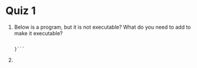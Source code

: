 # Quiz 1

1. Below is a program, but it is not executable? What do you need to add to make it executable?
    ```public class Hello {
    
    }```

2.
